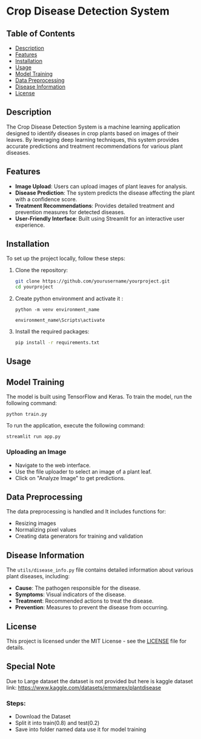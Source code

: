 # Crop Disease Detection System

## Table of Contents

- [Description](#description)
- [Features](#features)
- [Installation](#installation)
- [Usage](#usage)
- [Model Training](#model-training)
- [Data Preprocessing](#data-preprocessing)
- [Disease Information](#disease-information)
- [License](#license)

## Description

The Crop Disease Detection System is a machine learning application designed to identify diseases in crop plants based on images of their leaves. By leveraging deep learning techniques, this system provides accurate predictions and treatment recommendations for various plant diseases.

## Features

- **Image Upload**: Users can upload images of plant leaves for analysis.
- **Disease Prediction**: The system predicts the disease affecting the plant with a confidence score.
- **Treatment Recommendations**: Provides detailed treatment and prevention measures for detected diseases.
- **User-Friendly Interface**: Built using Streamlit for an interactive user experience.

## Installation

To set up the project locally, follow these steps:

1. Clone the repository:
   ```bash
   git clone https://github.com/yourusername/yourproject.git
   cd yourproject
   ```
2. Create python environment and activate it :

   ```
   python -m venv environment_name
   ```

   ```
   environment_name\Scripts\activate
   ```

3. Install the required packages:
   ```bash
   pip install -r requirements.txt
   ```

## Usage

## Model Training

The model is built using TensorFlow and Keras. To train the model, run the following command:

```
python train.py
```

To run the application, execute the following command:

```
streamlit run app.py
```

### Uploading an Image

- Navigate to the web interface.
- Use the file uploader to select an image of a plant leaf.
- Click on "Analyze Image" to get predictions.

## Data Preprocessing

The data preprocessing is handled and It includes functions for:

- Resizing images
- Normalizing pixel values
- Creating data generators for training and validation

## Disease Information

The `utils/disease_info.py` file contains detailed information about various plant diseases, including:

- **Cause**: The pathogen responsible for the disease.
- **Symptoms**: Visual indicators of the disease.
- **Treatment**: Recommended actions to treat the disease.
- **Prevention**: Measures to prevent the disease from occurring.

## License

This project is licensed under the MIT License - see the [LICENSE](LICENSE) file for details.

## Special Note

Due to Large dataset the dataset is not provided but here is kaggle dataset link:
https://www.kaggle.com/datasets/emmarex/plantdisease

### Steps:

- Download the Dataset
- Split it into train(0.8) and test(0.2)
- Save into folder named data use it for model training
